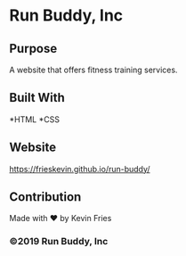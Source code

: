 # Run Buddy, Inc

## Purpose
A website that offers fitness training services.

## Built With
*HTML
*CSS

## Website
https://frieskevin.github.io/run-buddy/

## Contribution
Made with ❤️ by Kevin Fries

### ©️2019 Run Buddy, Inc 
